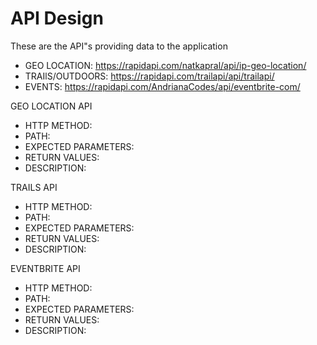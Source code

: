 # API Design

These are the API"s providing data to the application 
- GEO LOCATION: https://rapidapi.com/natkapral/api/ip-geo-location/
- TRAIlS/OUTDOORS: https://rapidapi.com/trailapi/api/trailapi/
- EVENTS: https://rapidapi.com/AndrianaCodes/api/eventbrite-com/


GEO LOCATION API

- HTTP METHOD:
- PATH: 
- EXPECTED PARAMETERS: 
- RETURN VALUES:
- DESCRIPTION: 



TRAILS API

- HTTP METHOD:
- PATH: 
- EXPECTED PARAMETERS: 
- RETURN VALUES:
- DESCRIPTION: 



EVENTBRITE API

- HTTP METHOD:
- PATH: 
- EXPECTED PARAMETERS: 
- RETURN VALUES:
- DESCRIPTION: 